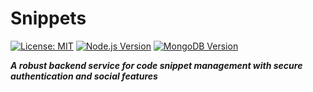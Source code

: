 # Snippets

[![License: MIT](https://img.shields.io/badge/License-MIT-red)](https://opensource.org/licenses/MIT)
[![Node.js Version](https://img.shields.io/badge/node-%3E%3D18.0.0-brightgreen.svg)](https://nodejs.org/)
[![MongoDB Version](https://img.shields.io/badge/MongoDB-%3E%3D6.0-blue.svg)](https://www.mongodb.com/)

***A robust backend service for code snippet management with secure authentication and social features***
